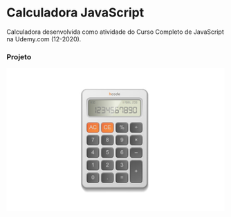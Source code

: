 # Calculadora JavaScript

Calculadora desenvolvida como atividade do Curso Completo de JavaScript na Udemy.com (12-2020).

### Projeto

![myImage](https://github.com/Flgc/calculadora/blob/main/calculadora.jpeg)
